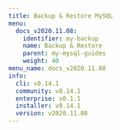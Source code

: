 ```yaml
---
title: Backup & Restore MySQL
menu:
  docs_v2020.11.08:
    identifier: my-backup
    name: Backup & Restore
    parent: my-mysql-guides
    weight: 40
menu_name: docs_v2020.11.08
info:
  cli: v0.14.1
  community: v0.14.1
  enterprise: v0.1.1
  installer: v0.14.1
  version: v2020.11.08
---
```


